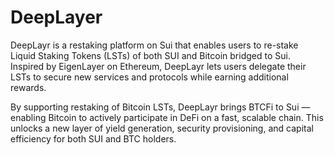 # DeepLayer

DeepLayr is a restaking platform on Sui that enables users to re-stake Liquid Staking Tokens (LSTs) of both SUI and Bitcoin bridged to Sui. Inspired by EigenLayer on Ethereum, DeepLayr lets users delegate their LSTs to secure new services and protocols while earning additional rewards.

By supporting restaking of Bitcoin LSTs, DeepLayr brings BTCFi to Sui — enabling Bitcoin to actively participate in DeFi on a fast, scalable chain. This unlocks a new layer of yield generation, security provisioning, and capital efficiency for both SUI and BTC holders.

